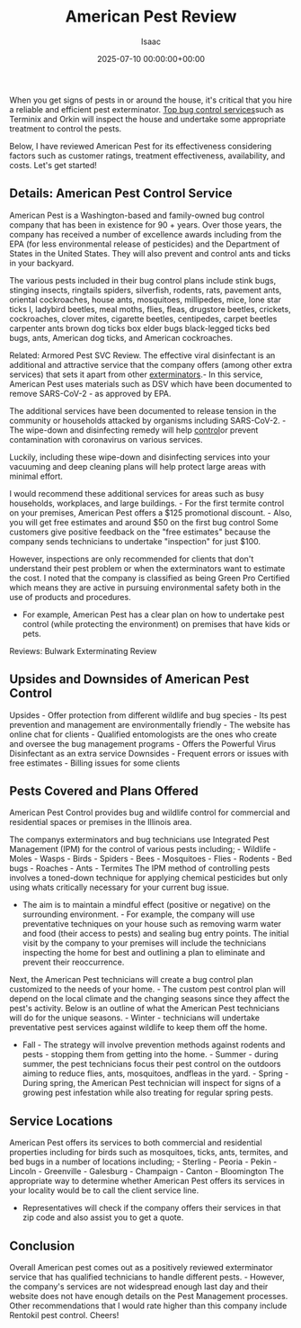 ﻿---
title: American Pest Review
description: When you get signs of pests in or around the house, it's critical that you hire a reliable and efficient pest exterminator. Top bug control services such as...
slug: /american-pest-review/
date: 2025-07-10 00:00:00+00:00
lastmod: 2025-07-10 00:00:00+03:00
author: Isaac
categories:

- Exterminators
tags:

- exterminators

- pest

- control
layout: post
---

When you get signs of pests in or around the house, it's critical that you hire a reliable and efficient pest exterminator. [Top bug control services](https://pestpolicy.com/pest-control-near-me/)such as Terminix and Orkin will inspect the house and undertake some appropriate treatment to control the pests.

Below, I have reviewed American Pest for its effectiveness considering factors such as customer ratings, treatment effectiveness, availability, and costs. Let's get started!

##  Details: American Pest Control Service

American Pest is a Washington-based and family-owned bug control company that has been in existence for 90 + years. Over those years, the company has received a number of excellence awards including from the EPA (for less environmental release of pesticides) and the Department of States in the United States. They will also prevent and control ants and ticks in your backyard.

The various pests included in their bug control plans include stink bugs, stinging insects, ringtails spiders, silverfish, rodents, rats, pavement ants, oriental cockroaches, house ants, mosquitoes, millipedes, mice, lone star ticks l, ladybird beetles, meal moths, flies, fleas, drugstore beetles, crickets, cockroaches, clover mites, cigarette beetles, centipedes, carpet beetles carpenter ants brown dog ticks box elder bugs black-legged ticks bed bugs, ants, American dog ticks, and American cockroaches.

Related: Armored Pest SVC Review. The effective viral disinfectant is an additional and attractive service that the company offers (among other extra services) that sets it apart from other [exterminators](https://pestpolicy.com/pest-control-near-me/).- In this service, American Pest uses materials such as DSV which have been documented to remove SARS-CoV-2 - as approved by EPA.

The additional services have been documented to release tension in the community or households attacked by organisms including SARS-CoV-2. - The wipe-down and disinfecting remedy will help [control](https://pestpolicy.com/southern-pest-control-review/)or prevent contamination with coronavirus on various services.

Luckily, including these wipe-down and disinfecting services into your vacuuming and deep cleaning plans will help protect large areas with minimal effort.

I would recommend these additional services for areas such as busy households, workplaces, and large buildings. - For the first termite control on your premises, American Pest offers a $125 promotional discount. - Also, you will get free estimates and around $50 on the first bug control Some customers give positive feedback on the "free estimates" because the company sends technicians to undertake "inspection" for just $100.

However, inspections are only recommended for clients that don't understand their pest problem or when the exterminators want to estimate the cost. I noted that the company is classified as being Green Pro Certified which means they are active in pursuing environmental safety both in the use of products and procedures.

- For example, American Pest has a clear plan on how to undertake pest control (while protecting the environment) on premises that have kids or pets.

Reviews: Bulwark Exterminating Review

##  Upsides and Downsides of American Pest Control

Upsides - Offer protection from different wildlife and bug species - Its pest prevention and management are environmentally friendly - The website has online chat for clients - Qualified entomologists are the ones who create and oversee the bug management programs - Offers the Powerful Virus Disinfectant as an extra service Downsides - Frequent errors or issues with free estimates - Billing issues for some clients

##  Pests Covered and Plans Offered

American Pest Control provides bug and wildlife control for commercial and residential spaces or premises in the Illinois area.

The companys exterminators and bug technicians use Integrated Pest Management (IPM) for the control of various pests including; - Wildlife - Moles - Wasps - Birds - Spiders - Bees - Mosquitoes - Flies - Rodents - Bed bugs - Roaches - Ants - Termites The IPM method of controlling pests involves a toned-down technique for applying chemical pesticides but only using whats critically necessary for your current bug issue.

- The aim is to maintain a mindful effect (positive or negative) on the surrounding environment. - For example, the company will use preventative techniques on your house such as removing warm water and food (their access to pests) and sealing bug entry points. The initial visit by the company to your premises will include the technicians inspecting the home for best and outlining a plan to eliminate and prevent their reoccurrence.

Next, the American Pest technicians will create a bug control plan customized to the needs of your home. - The custom pest control plan will depend on the local climate and the changing seasons since they affect the pest's activity. Below is an outline of what the American Pest technicians will do for the unique seasons. - Winter - technicians will undertake preventative pest services against wildlife to keep them off the home.

- Fall - The strategy will involve prevention methods against rodents and pests - stopping them from getting into the home. - Summer - during summer, the pest technicians focus their pest control on the outdoors aiming to reduce flies, ants, mosquitoes, andfleas in the yard. - Spring - During spring, the American Pest technician will inspect for signs of a growing pest infestation while also treating for regular spring pests.

##  Service Locations

American Pest offers its services to both commercial and residential properties including for birds such as mosquitoes, ticks, ants, termites, and bed bugs in a number of locations including; - Sterling - Peoria - Pekin - Lincoln - Greenville - Galesburg - Champaign - Canton - Bloomington The appropriate way to determine whether American Pest offers its services in your locality would be to call the client service line.

- Representatives will check if the company offers their services in that zip code and also assist you to get a quote.

##  Conclusion

Overall American pest comes out as a positively reviewed exterminator service that has qualified technicians to handle different pests. - However, the company's services are not widespread enough last day and their website does not have enough details on the Pest Management processes. Other recommendations that I would rate higher than this company include Rentokil pest control. Cheers!

